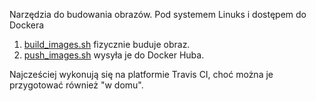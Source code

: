 Narzędzia do budowania obrazów. Pod systemem Linuks i dostępem do Dockera

1. [build_images.sh](build_images.sh) fizycznie buduje obraz.
2. [push_images.sh](push_images.sh) wysyła je do Docker Huba.

Najcześciej wykonują się na platformie Travis CI, choć można je przygotować również "w domu".
